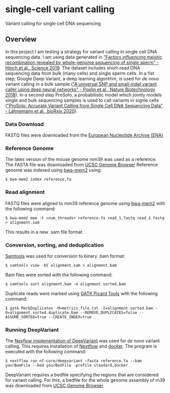 # single-cell variant calling
Variant calling for single cell DNA sequencing

## Overview
In this project I am testing a strategy for variant calling in single cell DNA sequencing data. I am using data generated in ["Factors influencing meiotic recombination revealed by whole-genome sequencing of single sperm" - Hinch et al., Science 2019](https://science.sciencemag.org/content/363/6433/eaau8861/). The dataset includes short-read DNA sequencing data from bulk (many cells) and single sperm cells. In a fist step, Google Deep Variant, a deep learning algorithm, is used for *de novo* variant calling in a bulk sample (["A universal SNP and small-indel variant caller using deep neural networks" - Poplin et al., Nature Biotechnology 2018](https://www.nature.com/articles/nbt.4235)). In a second step ProSolo, a probabilistic model which jointly models single and bulk sequencing samples is used to call variants in signle cells (["ProSolo: Accurate Variant Calling from Single Cell DNA Sequencing Data" - Lähnemann et al., bioRxiv 2020](https://www.biorxiv.org/content/10.1101/2020.04.27.064071v1)). 

### Data Download
FASTQ files were downloaded from the [European Nucleotide Archive (ENA)](https://www.ebi.ac.uk/ena/browser/home) 

### Reference Genome
The lates version of the mouse genome mm39 was used as a reference. The FASTA file was downloaded from [UCSC Genome Browser](https://hgdownload.soe.ucsc.edu/goldenPath/mm39/bigZips/)
Reference genome was indexed using [bwa-mem2](https://github.com/bwa-mem2/bwa-mem2) using: 
```
$ bwa-mem2 index reference.fa
```

### Read alignment
FASTQ files were aligned to mm39 reference genome using [bwa-mem2](https://github.com/bwa-mem2/bwa-mem2) with the following command:
```
$ bwa-mem2 mem -t <num_threads> reference.fa read_1.fastq read_2.fastq > alignment.sam
```
This results in a new .sam file format.

### Conversion, sorting, and deduplication
[Samtools](http://www.htslib.org/doc/samtools.html) was used for conversion to binary .bam format:
```
$ samtools view -bS alignment.sam > alignment.bam
```
Bam files were sorted with the following command:
```
$ samtools sort alignment.bam -o alignment.sorted.bam
```
Duplicate reads were marked using [GATK Picard Tools](https://gatk.broadinstitute.org/hc/en-us) with the following command:
```
$ gatk MarkDuplicates -M=metrics_file.txt -I=alignment.sorted.bam -O=alignment.sorted.duplicate.bam --REMOVE_DUPLICATES=false --ASSUME_SORTED=true --CREATE_INDEX=true
```

### Running DeepVariant
The [Nexflow implementation of DeepVariant](https://github.com/nf-core/deepvariant) was used for *de novo* variant calling. This requires installation of [Nextflow](https://www.nextflow.io/docs/latest/getstarted.html) and [docker](https://docs.docker.com/engine/install/ubuntu/). 
The program is executed with the following command:
```
$ nextflow run nf-core/deepvariant —fasta reference.fa --bam yourBamFile --bed yourBedFile -profile standard,docker
```
DeepVariant requires a bedfile specifying the regions that are considered for variant calling. For this, a bedfile for the whole genome assembly of m39 was downloaded from [UCSC Genome Browser](https://genome.ucsc.edu/cgi-bin/hgTables?hgsid=958424741_QcjJfjjsZqnW8Z6yxEFtPX2i37kd&clade=mammal&org=Mouse&db=mm39&hgta_group=map&hgta_track=refGene&hgta_table=0&hgta_regionType=genome&position=chr12%3A56%2C741%2C761-56%2C761%2C390&hgta_outputType=primaryTable&hgta_outFileName=).

